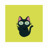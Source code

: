 <p align="center">
    <a href="http://aashisjha.com.np" target="_blank">
        <img src="https://github.com/bunyodzaripov/Bunyod/blob/main/cat.gif?raw=true" width="120" height="120" alt="Description of the image">
    </a>
</p>
